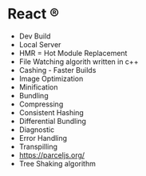 # React ®️

- Dev Build
- Local Server
- HMR = Hot Module Replacement
- File Watching algorith written in c++
- Cashing - Faster Builds
- Image Optimization
- Minification
- Bundling
- Compressing
- Consistent Hashing
- Differential Bundling
- Diagnostic
- Error Handling
- Transpilling
- https://parceljs.org/
- Tree Shaking algorithm
